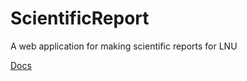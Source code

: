 # ScientificReport
A web application for making scientific reports for LNU

[Docs](https://lnupmi11.github.io/ScientificReport)

